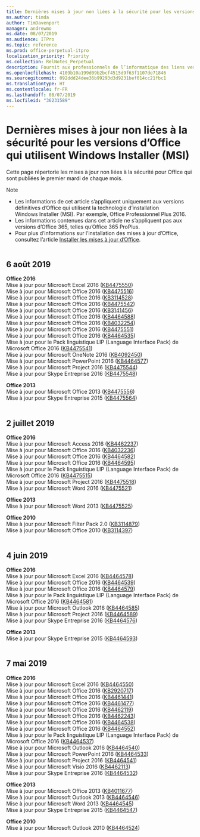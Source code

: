 ```yaml
---
title: Dernières mises à jour non liées à la sécurité pour les versions d’Office qui utilisent Windows Installer (MSI)
ms.author: timda
author: TimDavenport
manager: andrewmo
ms.date: 08/07/2019
ms.audience: ITPro
ms.topic: reference
ms.prod: office-perpetual-itpro
localization_priority: Priority
ms.collection: RelNotes_Perpetual
description: Fournit aux professionnels de l’informatique des liens vers les dernières informations sur les mises à jour non liées à la sécurité pour les versions définitives d’Office 2016, Office 2013 et Office 2010
ms.openlocfilehash: 4109b10a199d09b2bcf4515d9f63f1107de71846
ms.sourcegitcommit: 092ddd24dee36b99293d3d9231bef014cc21fbc1
ms.translationtype: HT
ms.contentlocale: fr-FR
ms.lasthandoff: 08/07/2019
ms.locfileid: "36231589"
---
```

# <a name="latest-non-security-updates-for-versions-of-office-that-use-windows-installer-msi"></a>Dernières mises à jour non liées à la sécurité pour les versions d’Office qui utilisent Windows Installer (MSI)

Cette page répertorie les mises à jour non liées à la sécurité pour Office qui sont publiées le premier mardi de chaque mois.

> [!NOTE]
> - Les informations de cet article s’appliquent uniquement aux versions définitives d’Office qui utilisent la technologie d’installation Windows Installer (MSI). Par exemple, Office Professionnel Plus 2016.
> - Les informations contenues dans cet article ne s’appliquent pas aux versions d’Office 365, telles qu’Office 365 ProPlus.
> - Pour plus d’informations sur l’installation des mises à jour d’Office, consultez l’article [Installer les mises à jour d’Office](https://support.office.com/article/2ab296f3-7f03-43a2-8e50-46de917611c5).
<br/><br/>

## <a name="august-6-2019"></a>6 août 2019

**Office 2016**<br/>
Mise à jour pour Microsoft Excel 2016 ([KB4475550](https://support.microsoft.com/help/4475550))<br/>
Mise à jour pour Microsoft Office 2016 ([KB4475516](https://support.microsoft.com/help/4475516))<br/>
Mise à jour pour Microsoft Office 2016 ([KB3114528](https://support.microsoft.com/help/3114528))<br/>
Mise à jour pour Microsoft Office 2016 ([KB4475542](https://support.microsoft.com/help/4475542))<br/>
Mise à jour pour Microsoft Office 2016 ([KB3141456](https://support.microsoft.com/help/3141456))<br/>
Mise à jour pour Microsoft Office 2016 ([KB4464588](https://support.microsoft.com/help/4464588))<br/>
Mise à jour pour Microsoft Office 2016 ([KB4032254](https://support.microsoft.com/help/4032254))<br/>
Mise à jour pour Microsoft Office 2016 ([KB4475551](https://support.microsoft.com/help/4475551))<br/>
Mise à jour pour Microsoft Office 2016 ([KB4464535](https://support.microsoft.com/help/4464535))<br/>
Mise à jour pour le Pack linguistique LIP (Language Interface Pack) de Microsoft Office 2016 ([KB4475541](https://support.microsoft.com/help/4475541))<br/>
Mise à jour pour Microsoft OneNote 2016 ([KB4092450](https://support.microsoft.com/help/4092450))<br/>
Mise à jour pour Microsoft PowerPoint 2016 ([KB4464577](https://support.microsoft.com/help/4464577))<br/>
Mise à jour pour Microsoft Project 2016 ([KB4475544](https://support.microsoft.com/help/4475544))<br/>
Mise à jour pour Skype Entreprise 2016 ([KB4475548](https://support.microsoft.com/help/4475548))<br/>

**Office 2013**<br/>
Mise à jour pour Microsoft Office 2013 ([KB4475556](https://support.microsoft.com/help/4475556))<br/>
Mise à jour pour Skype Entreprise 2015 ([KB4475564](https://support.microsoft.com/help/4475564))<br/><br/>



## <a name="july-2-2019"></a>2 juillet 2019

**Office 2016**<br/>
Mise à jour pour Microsoft Access 2016 ([KB4462237](https://support.microsoft.com/help/4462237))<br/>
Mise à jour pour Microsoft Office 2016 ([KB4032236](https://support.microsoft.com/help/4032236))<br/>
Mise à jour pour Microsoft Office 2016 ([KB4464582](https://support.microsoft.com/help/4464582))<br/>
Mise à jour pour Microsoft Office 2016 ([KB4464595](https://support.microsoft.com/help/4464595))<br/>
Mise à jour pour le Pack linguistique LIP (Language Interface Pack) de Microsoft Office 2016 ([KB4475515](https://support.microsoft.com/help/4475515))<br/>
Mise à jour pour Microsoft Project 2016 ([KB4475518](https://support.microsoft.com/help/4475518))<br/>
Mise à jour pour Microsoft Word 2016 ([KB4475521](https://support.microsoft.com/help/4475521))<br/>


**Office 2013**<br/>
Mise à jour pour Microsoft Word 2013 ([KB4475525](https://support.microsoft.com/help/4475525))<br/>


**Office 2010**<br/>
Mise à jour pour Microsoft Filter Pack 2.0 ([KB3114879](https://support.microsoft.com/help/3114879))<br/>Mise à jour pour Microsoft Office 2010 ([KB3114397](https://support.microsoft.com/help/3114397))<br/><br/>

## <a name="june-4-2019"></a>4 juin 2019

**Office 2016**<br/>
Mise à jour pour Microsoft Excel 2016 ([KB4464578](https://support.microsoft.com/help/4464578))<br/>
Mise à jour pour Microsoft Office 2016 ([KB4464539](https://support.microsoft.com/help/4464539))<br/>
Mise à jour pour Microsoft Office 2016 ([KB4464579](https://support.microsoft.com/help/4464579))<br/>
Mise à jour pour le Pack linguistique LIP (Language Interface Pack) de Microsoft Office 2016 ([KB4464581](https://support.microsoft.com/help/4464581))<br/>
Mise à jour pour Microsoft Outlook 2016 ([KB4464585](https://support.microsoft.com/help/4464585))<br/>
Mise à jour pour Microsoft Project 2016 ([KB4464589](https://support.microsoft.com/help/4464589))<br/>
Mise à jour pour Skype Entreprise 2016 ([KB4464576](https://support.microsoft.com/help/4464576))<br/>

**Office 2013**<br/>
Mise à jour pour Skype Entreprise 2015 ([KB4464593](https://support.microsoft.com/help/4464593))<br/>
<br/>
## <a name="may-7-2019"></a>7 mai 2019

**Office 2016**<br/>
Mise à jour pour Microsoft Excel 2016 ([KB4464550](https://support.microsoft.com/help/4464550))<br/>
Mise à jour pour Microsoft Office 2016 ([KB2920717](https://support.microsoft.com/help/2920717))<br/>
Mise à jour pour Microsoft Office 2016 ([KB4461441](https://support.microsoft.com/help/4461441))<br/>
Mise à jour pour Microsoft Office 2016 ([KB4461477](https://support.microsoft.com/help/4461477))<br/>
Mise à jour pour Microsoft Office 2016 ([KB4462119](https://support.microsoft.com/help/4462119))<br/>
Mise à jour pour Microsoft Office 2016 ([KB4462243](https://support.microsoft.com/help/4462243))<br/>
Mise à jour pour Microsoft Office 2016 ([KB4464538](https://support.microsoft.com/help/4464538))<br/>
Mise à jour pour Microsoft Office 2016 ([KB4464552](https://support.microsoft.com/help/4464552))<br/>
Mise à jour pour le Pack linguistique LIP (Language Interface Pack) de Microsoft Office 2016 ([KB4464537](https://support.microsoft.com/help/4464537))<br/>
Mise à jour pour Microsoft Outlook 2016 ([KB4464540](https://support.microsoft.com/help/4464540))<br/>
Mise à jour pour Microsoft PowerPoint 2016 ([KB4464533](https://support.microsoft.com/help/4464533))<br/>
Mise à jour pour Microsoft Project 2016 ([KB4464541](https://support.microsoft.com/help/4464541))<br/>
Mise à jour pour Microsoft Visio 2016 ([KB4462113](https://support.microsoft.com/help/4462113))<br/>
Mise à jour pour Skype Entreprise 2016 ([KB4464532](https://support.microsoft.com/help/4464532))<br/>

**Office 2013**<br/>
Mise à jour pour Microsoft Office 2013 ([KB4011677](https://support.microsoft.com/help/4011677))<br/>
Mise à jour pour Microsoft Outlook 2013 ([KB4464546](https://support.microsoft.com/help/4464546))<br/>
Mise à jour pour Microsoft Word 2013 ([KB4464545](https://support.microsoft.com/help/4464545))<br/>
Mise à jour pour Skype Entreprise 2015 ([KB4464547](https://support.microsoft.com/help/4464547))<br/>

**Office 2010**<br/>
Mise à jour pour Microsoft Outlook 2010 ([KB4464524](https://support.microsoft.com/help/4464524))